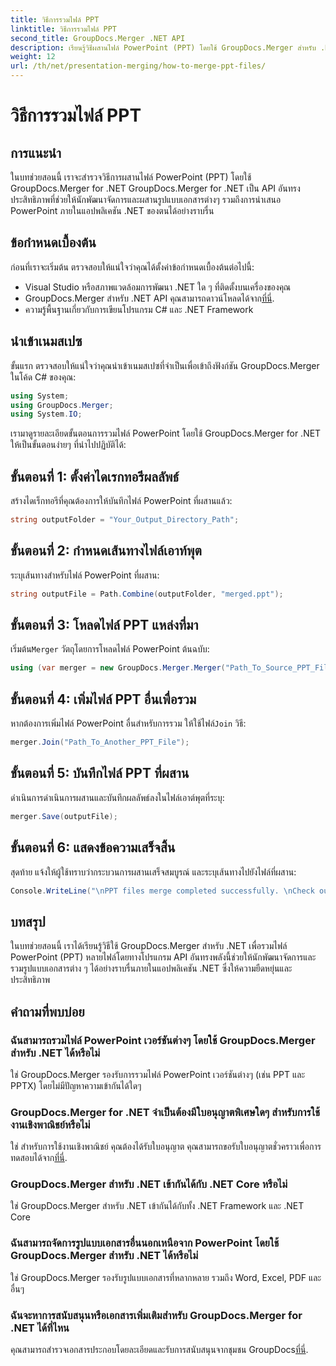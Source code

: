 ```yaml
---
title: วิธีการรวมไฟล์ PPT
linktitle: วิธีการรวมไฟล์ PPT
second_title: GroupDocs.Merger .NET API
description: เรียนรู้วิธีผสานไฟล์ PowerPoint (PPT) โดยใช้ GroupDocs.Merger สำหรับ .NET ได้อย่างง่ายดาย ปรับปรุงแอปพลิเคชัน .NET ของคุณด้วย API อันทรงพลังนี้
weight: 12
url: /th/net/presentation-merging/how-to-merge-ppt-files/
---
```


# วิธีการรวมไฟล์ PPT

## การแนะนำ
ในบทช่วยสอนนี้ เราจะสำรวจวิธีการผสานไฟล์ PowerPoint (PPT) โดยใช้ GroupDocs.Merger for .NET GroupDocs.Merger for .NET เป็น API อันทรงประสิทธิภาพที่ช่วยให้นักพัฒนาจัดการและผสานรูปแบบเอกสารต่างๆ รวมถึงการนำเสนอ PowerPoint ภายในแอปพลิเคชัน .NET ของตนได้อย่างราบรื่น
## ข้อกำหนดเบื้องต้น
ก่อนที่เราจะเริ่มต้น ตรวจสอบให้แน่ใจว่าคุณได้ตั้งค่าข้อกำหนดเบื้องต้นต่อไปนี้:
- Visual Studio หรือสภาพแวดล้อมการพัฒนา .NET ใด ๆ ที่ติดตั้งบนเครื่องของคุณ
-  GroupDocs.Merger สำหรับ .NET API คุณสามารถดาวน์โหลดได้จาก[ที่นี่](https://releases.groupdocs.com/merger/net/).
- ความรู้พื้นฐานเกี่ยวกับการเขียนโปรแกรม C# และ .NET Framework

## นำเข้าเนมสเปซ
ขั้นแรก ตรวจสอบให้แน่ใจว่าคุณนำเข้าเนมสเปซที่จำเป็นเพื่อเข้าถึงฟังก์ชัน GroupDocs.Merger ในโค้ด C# ของคุณ:
```csharp
using System; 
using GroupDocs.Merger;
using System.IO;
```

เรามาดูรายละเอียดขั้นตอนการรวมไฟล์ PowerPoint โดยใช้ GroupDocs.Merger for .NET ให้เป็นขั้นตอนง่ายๆ ที่นำไปปฏิบัติได้:
## ขั้นตอนที่ 1: ตั้งค่าไดเรกทอรีผลลัพธ์
สร้างไดเร็กทอรีที่คุณต้องการให้บันทึกไฟล์ PowerPoint ที่ผสานแล้ว:
```csharp
string outputFolder = "Your_Output_Directory_Path";
```
## ขั้นตอนที่ 2: กำหนดเส้นทางไฟล์เอาท์พุต
ระบุเส้นทางสำหรับไฟล์ PowerPoint ที่ผสาน:
```csharp
string outputFile = Path.Combine(outputFolder, "merged.ppt");
```
## ขั้นตอนที่ 3: โหลดไฟล์ PPT แหล่งที่มา
 เริ่มต้น`Merger` วัตถุโดยการโหลดไฟล์ PowerPoint ต้นฉบับ:
```csharp
using (var merger = new GroupDocs.Merger.Merger("Path_To_Source_PPT_File"))
```
## ขั้นตอนที่ 4: เพิ่มไฟล์ PPT อื่นเพื่อรวม
 หากต้องการเพิ่มไฟล์ PowerPoint อื่นสำหรับการรวม ให้ใช้ไฟล์`Join` วิธี:
```csharp
merger.Join("Path_To_Another_PPT_File");
```
## ขั้นตอนที่ 5: บันทึกไฟล์ PPT ที่ผสาน
ดำเนินการดำเนินการผสานและบันทึกผลลัพธ์ลงในไฟล์เอาต์พุตที่ระบุ:
```csharp
merger.Save(outputFile);
```
## ขั้นตอนที่ 6: แสดงข้อความเสร็จสิ้น
สุดท้าย แจ้งให้ผู้ใช้ทราบว่ากระบวนการผสานเสร็จสมบูรณ์ และระบุเส้นทางไปยังไฟล์ที่ผสาน:
```csharp
Console.WriteLine("\nPPT files merge completed successfully. \nCheck output in {0}", outputFolder);
```

## บทสรุป
ในบทช่วยสอนนี้ เราได้เรียนรู้วิธีใช้ GroupDocs.Merger สำหรับ .NET เพื่อรวมไฟล์ PowerPoint (PPT) หลายไฟล์โดยทางโปรแกรม API อันทรงพลังนี้ช่วยให้นักพัฒนาจัดการและรวมรูปแบบเอกสารต่าง ๆ ได้อย่างราบรื่นภายในแอปพลิเคชัน .NET ซึ่งให้ความยืดหยุ่นและประสิทธิภาพ

## คำถามที่พบบ่อย
### ฉันสามารถรวมไฟล์ PowerPoint เวอร์ชันต่างๆ โดยใช้ GroupDocs.Merger สำหรับ .NET ได้หรือไม่
ใช่ GroupDocs.Merger รองรับการรวมไฟล์ PowerPoint เวอร์ชันต่างๆ (เช่น PPT และ PPTX) โดยไม่มีปัญหาความเข้ากันได้ใดๆ
### GroupDocs.Merger for .NET จำเป็นต้องมีใบอนุญาตพิเศษใดๆ สำหรับการใช้งานเชิงพาณิชย์หรือไม่
 ใช่ สำหรับการใช้งานเชิงพาณิชย์ คุณต้องได้รับใบอนุญาต คุณสามารถขอรับใบอนุญาตชั่วคราวเพื่อการทดสอบได้จาก[ที่นี่](https://purchase.groupdocs.com/temporary-license/).
### GroupDocs.Merger สำหรับ .NET เข้ากันได้กับ .NET Core หรือไม่
ใช่ GroupDocs.Merger สำหรับ .NET เข้ากันได้กับทั้ง .NET Framework และ .NET Core
### ฉันสามารถจัดการรูปแบบเอกสารอื่นนอกเหนือจาก PowerPoint โดยใช้ GroupDocs.Merger สำหรับ .NET ได้หรือไม่
ใช่ GroupDocs.Merger รองรับรูปแบบเอกสารที่หลากหลาย รวมถึง Word, Excel, PDF และอื่นๆ
### ฉันจะหาการสนับสนุนหรือเอกสารเพิ่มเติมสำหรับ GroupDocs.Merger for .NET ได้ที่ไหน
คุณสามารถสำรวจเอกสารประกอบโดยละเอียดและรับการสนับสนุนจากชุมชน GroupDocs[ที่นี่](https://forum.groupdocs.com/c/merger/32).
